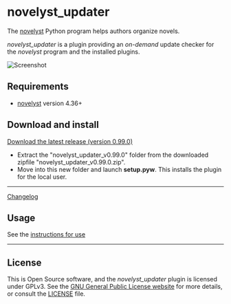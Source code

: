 # novelyst_updater

The [novelyst](https://peter88213.github.io/novelyst/) Python program helps authors organize novels.  

*novelyst_updater* is a plugin providing an *on-demand* update checker for the *novelyst* program and the installed plugins.



![Screenshot](Screenshots/screen01.png)

## Requirements

- [novelyst](https://peter88213.github.io/novelyst/) version 4.36+

## Download and install

[Download the latest release (version 0.99.0)](https://github.com/peter88213/novelyst_updater/raw/main/dist/novelyst_updater_v0.99.0.zip)

- Extract the "novelyst_updater_v0.99.0" folder from the downloaded zipfile "novelyst_updater_v0.99.0.zip".
- Move into this new folder and launch **setup.pyw**. This installs the plugin for the local user.

---

[Changelog](changelog)

## Usage

See the [instructions for use](usage)

---

## License

This is Open Source software, and the *novelyst_updater* plugin is licensed under GPLv3. See the
[GNU General Public License website](https://www.gnu.org/licenses/gpl-3.0.en.html) for more
details, or consult the [LICENSE](https://github.com/peter88213/novelyst_updater/blob/main/LICENSE) file.
